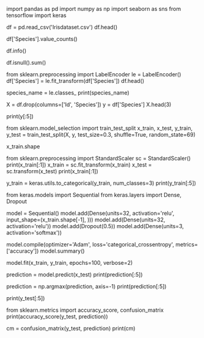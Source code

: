 import pandas as pd
import numpy as np
import seaborn as sns
from tensorflow import keras

df = pd.read_csv('Irisdataset.csv')
df.head()

df['Species'].value_counts()

df.info()

df.isnull().sum()

from sklearn.preprocessing import LabelEncoder
le = LabelEncoder()
df['Species'] = le.fit_transform(df['Species'])
df.head()

species_name = le.classes_
print(species_name)

X = df.drop(columns=['Id', 'Species'])
y = df['Species']
X.head(3)

print(y[:5])

from sklearn.model_selection import train_test_split
x_train, x_test, y_train, y_test = train_test_split(X, y, test_size=0.3, shuffle=True, random_state=69)

x_train.shape

from sklearn.preprocessing import StandardScaler
sc = StandardScaler()
print(x_train[:1])
x_train = sc.fit_transform(x_train)
x_test = sc.transform(x_test)
print(x_train[:1])

y_train = keras.utils.to_categorical(y_train, num_classes=3)
print(y_train[:5])

from keras.models import Sequential
from keras.layers import Dense, Dropout

model = Sequential()
model.add(Dense(units=32, activation='relu', input_shape=(x_train.shape[-1], )))
model.add(Dense(units=32, activation='relu'))
model.add(Dropout(0.5))
model.add(Dense(units=3, activation='softmax'))

model.compile(optimizer='Adam', loss='categorical_crossentropy', metrics=['accuracy'])
model.summary()

model.fit(x_train, y_train, epochs=100, verbose=2)

prediction = model.predict(x_test)
print(prediction[:5])

prediction = np.argmax(prediction, axis=-1)
print(prediction[:5])

print(y_test[:5])

from sklearn.metrics import accuracy_score, confusion_matrix
print(accuracy_score(y_test, prediction))

cm = confusion_matrix(y_test, prediction)
print(cm)
